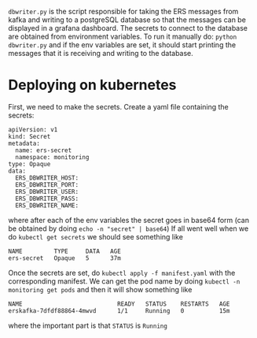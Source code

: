 `dbwriter.py` is the script responsible for taking the ERS messages from kafka
and writing to a postgreSQL database so that the messages can be displayed in a
grafana dashboard. The secrets to connect to the database are obtained from
environment variables. To run it manually do:
```python dbwriter.py```
and if the env variables are set, it should start printing the messages that it
is receiving and writing to the database.

# Deploying on kubernetes
First, we need to make the secrets. Create a yaml file containing the secrets:
```
apiVersion: v1
kind: Secret
metadata:
  name: ers-secret
  namespace: monitoring
type: Opaque
data:
  ERS_DBWRITER_HOST:
  ERS_DBWRITER_PORT:
  ERS_DBWRITER_USER:
  ERS_DBWRITER_PASS:
  ERS_DBWRITER_NAME:
```
where after each of the env variables the secret goes in base64 form (can be obtained by doing `echo -n "secret" | base64`)
If all went well when we do `kubectl get secrets`
we should see something like
```
NAME         TYPE     DATA   AGE
ers-secret   Opaque   5      37m
```
Once the secrets are set, do `kubectl apply -f manifest.yaml` with the corresponding manifest. 
We can get the pod name by doing `kubectl -n monitoring get pods` and then it will show something like
```
NAME                           READY   STATUS    RESTARTS   AGE
erskafka-7dfdf88864-4mwvd      1/1     Running   0          15m
```
where the important part is that `STATUS` is `Running`
